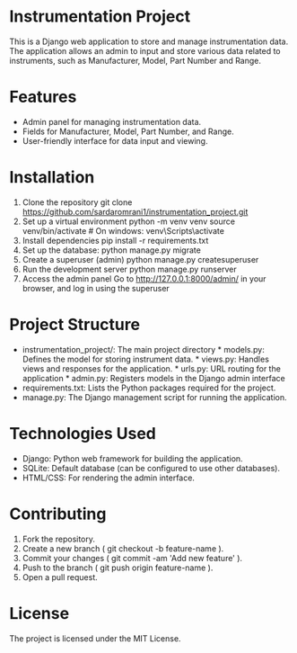 # Instrumentation Project
This is a Django web application to store and manage instrumentation data. The application allows an admin to input and
store various data related to instruments, such as Manufacturer, Model, Part Number and Range.

# Features
* Admin panel for managing instrumentation data.
* Fields for Manufacturer, Model, Part Number, and Range.
* User-friendly interface for data input and viewing.

# Installation
1. Clone the repository
   git clone https://github.com/sardaromrani1/instrumentation_project.git
2. Set up a virtual environment
   python -m venv venv
   source venv/bin/activate  # On windows: venv\Scripts\activate
3. Install dependencies
   pip install -r requirements.txt
4. Set up the database:
   python manage.py migrate
5. Create a superuser (admin)
   python manage.py createsuperuser
6. Run the development server
   python manage.py runserver
7. Access the admin panel
   Go to http://127.0.0.1:8000/admin/ in your browser, and log in using the superuser

# Project Structure
* instrumentation_project/: The main project directory
      * models.py: Defines the model for storing instrument data.
      * views.py: Handles views and responses for the application.
      * urls.py: URL routing for the application
      * admin.py: Registers models in the Django admin interface
* requirements.txt: Lists the Python packages required for the project.
* manage.py: The Django management script for running the application.

# Technologies Used
* Django: Python web framework for building the application.
* SQLite: Default database (can be configured to use other databases).
* HTML/CSS: For rendering the admin interface.

# Contributing
1. Fork the repository.
2. Create a new branch ( git checkout -b feature-name ).
3. Commit your changes ( git commit -am 'Add new feature' ).
4. Push to the branch ( git push origin feature-name ).
5. Open a pull request.

# License
The project is licensed under the MIT License.
